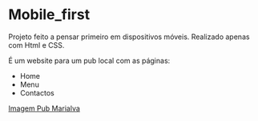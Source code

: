 # Mobile_first
 Projeto feito a pensar primeiro em dispositivos móveis. Realizado apenas com Html e CSS. 
 
 É um website para um pub local com as páginas:
 * Home
 * Menu
 * Contactos
   
[Imagem Pub Marialva](PubMarialva.png)


